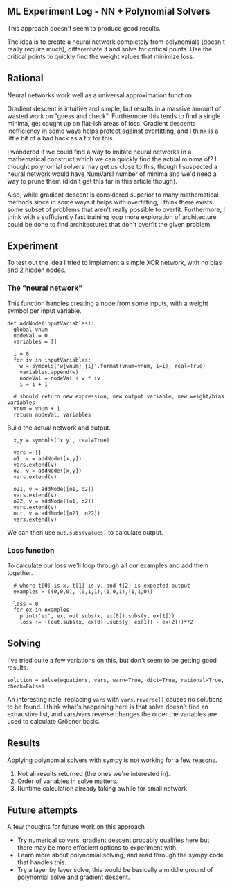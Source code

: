 ## ML Experiment Log - NN + Polynomial Solvers

This approach doesn't seem to produce good results.

The idea is to create a neural network completely from polynomials (doesn't really require much), differentiate it and solve for critical points.  Use the critical points to quickly find the weight values that minimize loss.
 

## Rational

Neural networks work well as a universal approximation function.  

Gradient descent is intuitive and simple, but results in a massive amount of wasted work on "guess and check".   Furthermore this tends to find a single minima, get caught up on flat-ish areas of loss.  Gradient descents inefficiency in some ways helps protect against overfitting, and I think is a little bit of a bad hack as a fix for this.

I wondered if we could find a way to imitate neural networks in a mathematical construct which we can quickly find the actual minima of?  I thought polynomial solvers may get us close to this, though I suspected a neural network would have NumVars! number of minima and we'd need a way to prune them (didn't get this far in this article though).

Also, while gradient descent is considered superior to many mathematical methods since in some ways it helps with overfitting, I think there exists some subset of problems that aren't really possible to overfit.  Furthermore, I think with a sufficiently fast training loop more exploration of architecture could be done to find architectures that don't overfit the given problem.


## Experiment

To test out the idea I tried to implement a simple XOR network, with no bias and 2 hidden nodes.


### The "neural network"

This function handles creating a node from some inputs, with a weight symbol per input variable. 
```
def addNode(inputVariables):
  global vnum
  nodeVal = 0
  variables = []

  i = 0
  for iv in inputVariables:
    w = symbols('w{vnum}_{i}'.format(vnum=vnum, i=i), real=True)
    variables.append(w)
    nodeVal = nodeVal + w * iv
    i = i + 1
  
  # should return new expression, new output variable, new weight/bias variables
  vnum = vnum + 1
  return nodeVal, variables
```

Build the actual network and output.
```
  x,y = symbols('x y', real=True)

  vars = []
  o1, v = addNode([x,y])
  vars.extend(v)
  o2, v = addNode([x,y])
  vars.extend(v)

  o21, v = addNode([o1, o2])
  vars.extend(v)
  o22, v = addNode([o1, o2])
  vars.extend(v)
  out, v = addNode([o21, o22])
  vars.extend(v)
```

We can then use `out.subs(values)` to calculate output.

### Loss function

To calculate our loss we'll loop through all our examples and add them together.
```
  # where t[0] is x, t[1] is y, and t[2] is expected output
  examples = ((0,0,0), (0,1,1),(1,0,1),(1,1,0))

  loss = 0
  for ex in examples:
    print('ex', ex, out.subs(x, ex[0]).subs(y, ex[1]))
    loss += ((out.subs(x, ex[0]).subs(y, ex[1]) - ex[2]))**2
```


## Solving

I've tried quite a few variations on this, but don't seem to be getting good results.
```
solution = solve(equations, vars, warn=True, dict=True, rational=True, check=False)
```

An interesting note, replacing `vars` with `vars.reverse()` causes no solutions to be found.  I think what's happening here is that solve doesn't find an exhaustive list, and vars/vars.reverse changes the order the variables are used to calculate Gröbner basis. 


## Results

Applying polynomial solvers with sympy is not working for a few reasons.

1. Not all results returned (the ones we're interested in).
2. Order of variables in solve matters.
3. Runtime calculation already taking awhile for small network.


## Future attempts

A few thoughts for future work on this approach
- Try numerical solvers, gradient descent probably qualifies here but there may be more effecient options to experiment with.
- Learn more about polynomial solving, and read through the sympy code that handles this.
- Try a layer by layer solve, this would be basically a middle ground of polynomial solve and gradient descent.